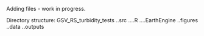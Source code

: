 Adding files - work in progress.

Directory structure: 
GSV_RS_turbidity_tests
..src
....R
....EarthEngine
..figures
..data
..outputs
